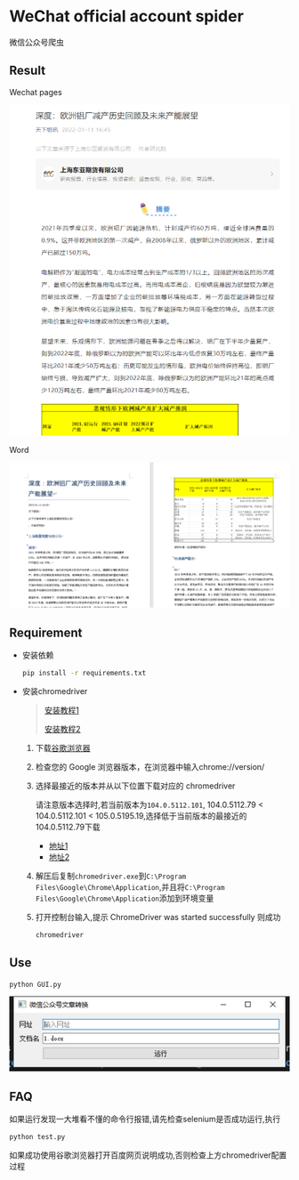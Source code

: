 # WeChat official account spider

微信公众号爬虫

## Result

Wechat pages

![image-20220117163115159](https://raw.githubusercontent.com/learner-lu/picbed/master/image-20220117163115159.png)

Word

![image-20220117163258944](https://raw.githubusercontent.com/learner-lu/picbed/master/image-20220117163258944.png)

## Requirement

- 安装依赖

  ```bash
  pip install -r requirements.txt
  ```

- 安装chromedriver

  > [安装教程1](https://www.cnblogs.com/lfri/p/10542797.html)
  >
  > [安装教程2](https://blog.csdn.net/weixin_36279318/article/details/79475388)

  1. 下载[谷歌浏览器](https://www.google.com/intl/zh-CN/chrome/)
  2. 检查您的 Google 浏览器版本，在浏览器中输入chrome://version/
  3. 选择最接近的版本并从以下位置下载对应的 chromedriver

     请注意版本选择时,若当前版本为`104.0.5112.101`, 104.0.5112.79 < 104.0.5112.101 < 105.0.5195.19,选择低于当前版本的最接近的104.0.5112.79下载
  
     - [地址1](http://chromedriver.storage.googleapis.com/index.html)
     - [地址2](https://npm.taobao.org/mirrors/chromedriver/)

  4. 解压后复制`chromedriver.exe`到`C:\Program Files\Google\Chrome\Application`,并且将`C:\Program Files\Google\Chrome\Application`添加到环境变量

  5. 打开控制台输入,提示 ChromeDriver was started successfully 则成功

     ```bash
     chromedriver
     ```

## Use

```shell
python GUI.py
```

![image-20220121235656098](https://raw.githubusercontent.com/learner-lu/picbed/master/image-20220121235656098.png)

## FAQ

如果运行发现一大堆看不懂的命令行报错,请先检查selenium是否成功运行,执行

```bash
python test.py
```

如果成功使用谷歌浏览器打开百度网页说明成功,否则检查上方chromedriver配置过程
